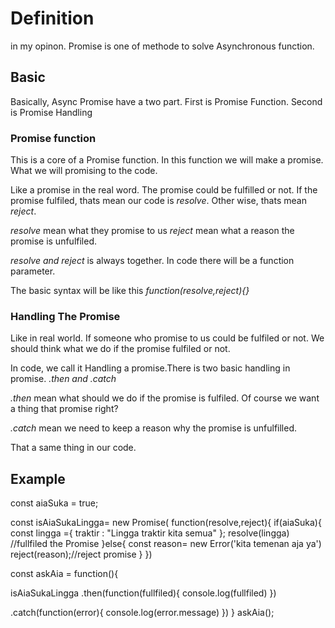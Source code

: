 # Definition
in my opinon. Promise is one of methode to solve Asynchronous function.

## Basic
Basically, Async Promise have a two part. First is Promise Function. Second is Promise Handling

### Promise function
This is a core of a Promise function. In this function we will make a promise. What we will promising to the code. 

Like a promise in the real word. The promise could be fulfilled or not. If the promise fulfiled, thats mean our code is *resolve*. Other wise, thats mean *reject*.

*resolve* mean what they promise to us
*reject* mean what a reason the promise is unfulfiled.

*resolve and reject* is always together. In code there will be a function parameter. 

The basic syntax will be like this
*function(resolve,reject){}*

### Handling The Promise
Like in real world. If someone who promise to us could be fulfiled or not. We should think what we do if the promise fulfiled or not.

In code, we call it Handling a promise.There is two basic handling in promise. *.then and .catch*

*.then* mean what should we do  if the promise is fulfiled. Of course we want a thing that promise right?

*.catch* mean we need to keep a reason why the promise is unfulfilled. 

That a same thing in our code.

## Example
<!-- Lets say we know in the future aia will suka Lingga so we said true -->
const aiaSuka = true;

<!-- in this first line we make a promise. What happen if mbak Aia suka Lingga. -->
<!-- We promising to this code that surely happens. In two condition -->
const isAiaSukaLingga= new Promise(
  function(resolve,reject){
    <!-- if  aia suka. Lingga promising us  a treat -->
    if(aiaSuka){
      const lingga ={
        traktir : "Lingga traktir kita semua"
      };
      resolve(lingga) //fullfiled the Promise
    }else{
    <!-- if aia tidak suka. We need to know the reason or responses from Mbak Aia  -->
      const reason= new Error('kita temenan aja ya')
      reject(reason);//reject promise
    }
})
<!-- In upper code. We just make a promise. But we still dont know what we do in the future -->

<!-- in bottom. We will handling it -->
<!-- in future. we ask mba Aia. Are she like Lingga or no -->
const askAia = function(){
  <!--if she like. Lingga need to fulfiled his promise to us-->
  isAiaSukaLingga
  .then(function(fullfiled){
    console.log(fullfiled)
  })
  <!-- if not. We need to know what a reason or responses from mbak Aia -->
  .catch(function(error){
    console.log(error.message)
  })
}
askAia(); 




